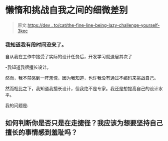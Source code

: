 # 懒惰和挑战自我之间的细微差别

> 原文:[https://dev . to/cat/the-fine-line-being-lazy-challenge-yourself-3kec](https://dev.to/cat/the-fine-line-between-being-lazy-and-challenging-yourself-3kec)

### 我知道我有段时间没来了。

自从我在工作中接受了实际的设计任务后，开发学习就退居其次了

-我知道我很擅长设计。

然而，我不禁感到一阵羞愧，因为我知道，也许我没有通过不编码来挑战自己。

然而相比之下，我知道我擅长设计，但我绝不是专家。我还是想提高自己的设计水平。

我的问题是:

## 如何判断你是否只是在走捷径？我应该为想要坚持自己擅长的事情感到羞耻吗？